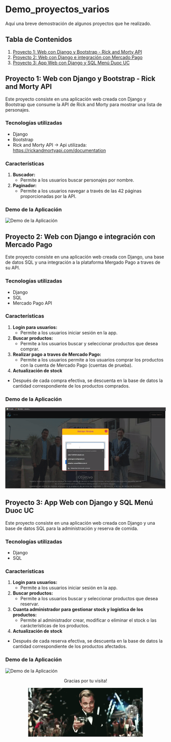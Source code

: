 # Demo_proyectos_varios
Aquí una breve demostración de algunos proyectos que he realizado.

## Tabla de Contenidos
1. [Proyecto 1: Web con Django y Bootstrap - Rick and Morty API](#proyecto-1)
2. [Proyecto 2: Web con Django e integración con Mercado Pago](#proyecto-2)
3. [Proyecto 3: App Web con Django y SQL Menú Duoc UC](#proyecto-3)

## Proyecto 1: Web con Django y Bootstrap - Rick and Morty API <a name="proyecto-1"></a>

Este proyecto consiste en una aplicación web creada con Django y Bootstrap que consume la API de Rick and Morty para mostrar una lista de personajes.

### Tecnologías utilizadas
- Django
- Bootstrap
- Rick and Morty API -> Api utilizada: https://rickandmortyapi.com/documentation

### Características
1. **Buscador:**
   - Permite a los usuarios buscar personajes por nombre.
2. **Paginador:**
   - Permite a los usuarios navegar a través de las 42 páginas proporcionadas por la API.

### Demo de la Aplicación
![Demo de la Aplicación](https://github.com/Edo-Andres/archivos/blob/main/ApiRick_ok.gif)


## Proyecto 2: Web con Django e integración con Mercado Pago <a name="proyecto-2"></a>

Este proyecto consiste en una aplicación web creada con Django, una base de datos SQL y una integración a la plataforma Mergado Pago a traves de su API.

### Tecnologías utilizadas
- Django
- SQL
- Mercado Pago API

### Características
1. **Login para usuarios:**
   - Permite a los usuarios iniciar sesión en la app.
2. **Buscar productos:**
   - Permite a los usuarios buscar y seleccionar productos que desea comprar.
3. **Realizar pago a traves de Mercado Pago:**
   - Permite a los usuarios permite a los usuarios comprar los productos con la cuenta de Mercado Pago (cuentas de prueba).
4. **Actualización de stock**
  - Después de cada compra efectiva, se descuenta en la base de datos la cantidad correspondiente de los productos comprados.

### Demo de la Aplicación
![Demo de la Aplicación](https://github.com/Edo-Andres/archivos/blob/main/integracion_mercado_pago.gif)


## Proyecto 3: App Web con Django y SQL Menú Duoc UC <a name="proyecto-3"></a>

Este proyecto consiste en una aplicación web creada con Django y una base de datos SQL para la administración y reserva de comida.

### Tecnologías utilizadas
- Django
- SQL

### Características
1. **Login para usuarios:**
   - Permite a los usuarios iniciar sesión en la app.
2. **Buscar productos:**
   - Permite a los usuarios buscar y seleccionar productos que desea reservar.
3. **Cuanta administrador para gestionar stock y logística de los productos:**
   - Permite al administrador crear, modificar o eliminar el stock o las carácterísticas de los productos.
4. **Actualización de stock**
  - Después de cada reserva efectiva, se descuenta en la base de datos la cantidad correspondiente de los productos afectados.

### Demo de la Aplicación
![Demo de la Aplicación](https://github.com/Edo-Andres/archivos/blob/main/Demo_menu_duoc.gif)

<p align="center">
  Gracias por tu visita!
</p>

<p align="center">
  <img src="https://github.com/Edo-Andres/archivos/blob/main/Leo.gif">
</p>


